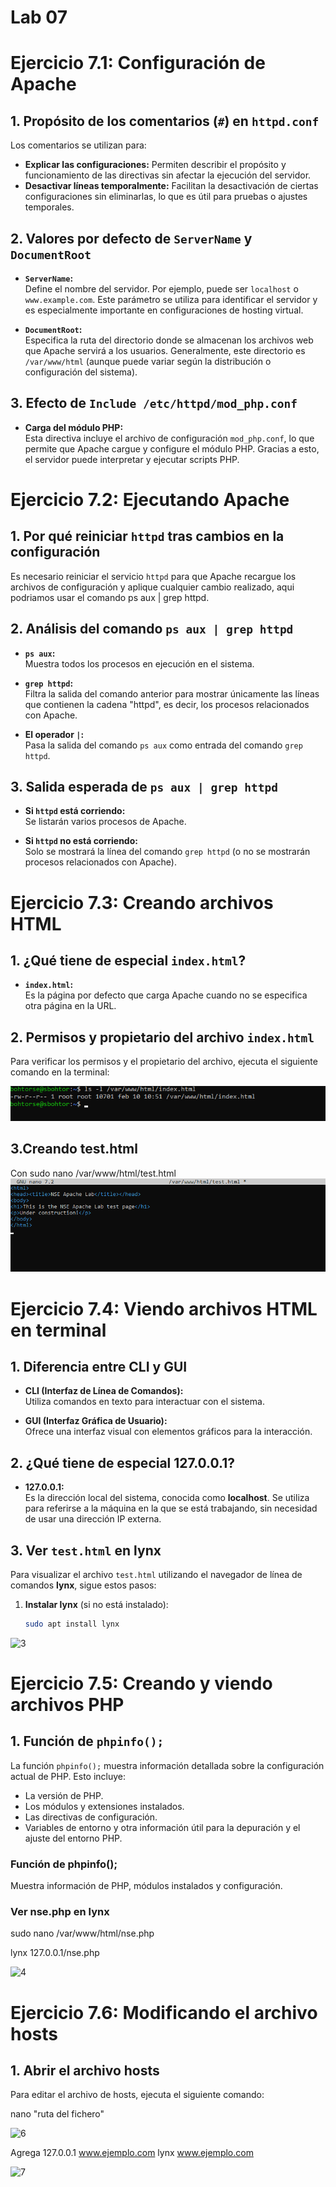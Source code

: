 # Lab 07


# Ejercicio 7.1: Configuración de Apache

## 1. Propósito de los comentarios (`#`) en `httpd.conf`

Los comentarios se utilizan para:

- **Explicar las configuraciones:** Permiten describir el propósito y funcionamiento de las directivas sin afectar la ejecución del servidor.
- **Desactivar líneas temporalmente:** Facilitan la desactivación de ciertas configuraciones sin eliminarlas, lo que es útil para pruebas o ajustes temporales.

## 2. Valores por defecto de `ServerName` y `DocumentRoot`

- **`ServerName`:**  
  Define el nombre del servidor. Por ejemplo, puede ser `localhost` o `www.example.com`. Este parámetro se utiliza para identificar el servidor y es especialmente importante en configuraciones de hosting virtual.

- **`DocumentRoot`:**  
  Especifica la ruta del directorio donde se almacenan los archivos web que Apache servirá a los usuarios. Generalmente, este directorio es `/var/www/html` (aunque puede variar según la distribución o configuración del sistema).

## 3. Efecto de `Include /etc/httpd/mod_php.conf`

- **Carga del módulo PHP:**  
  Esta directiva incluye el archivo de configuración `mod_php.conf`, lo que permite que Apache cargue y configure el módulo PHP. Gracias a esto, el servidor puede interpretar y ejecutar scripts PHP.

# Ejercicio 7.2: Ejecutando Apache

## 1. Por qué reiniciar `httpd` tras cambios en la configuración

Es necesario reiniciar el servicio `httpd` para que Apache recargue los archivos de configuración y aplique cualquier cambio realizado, aqui podriamos usar el comando ps aux | grep httpd.


## 2. Análisis del comando `ps aux | grep httpd`

- **`ps aux`:**  
  Muestra todos los procesos en ejecución en el sistema.

- **`grep httpd`:**  
  Filtra la salida del comando anterior para mostrar únicamente las líneas que contienen la cadena "httpd", es decir, los procesos relacionados con Apache.

- **El operador `|`:**  
  Pasa la salida del comando `ps aux` como entrada del comando `grep httpd`.

## 3. Salida esperada de `ps aux | grep httpd`

- **Si `httpd` está corriendo:**  
  Se listarán varios procesos de Apache.

- **Si `httpd` no está corriendo:**  
  Solo se mostrará la línea del comando `grep httpd` (o no se mostrarán procesos relacionados con Apache).

# Ejercicio 7.3: Creando archivos HTML

## 1. ¿Qué tiene de especial `index.html`?

- **`index.html`:**  
  Es la página por defecto que carga Apache cuando no se especifica otra página en la URL.

## 2. Permisos y propietario del archivo `index.html`

Para verificar los permisos y el propietario del archivo, ejecuta el siguiente comando en la terminal:

![1](1.png)


## 3.Creando test.html
Con sudo nano /var/www/html/test.html
![2](2.png)

# Ejercicio 7.4: Viendo archivos HTML en terminal

## 1. Diferencia entre CLI y GUI

- **CLI (Interfaz de Línea de Comandos):**  
  Utiliza comandos en texto para interactuar con el sistema.

- **GUI (Interfaz Gráfica de Usuario):**  
  Ofrece una interfaz visual con elementos gráficos para la interacción.

## 2. ¿Qué tiene de especial 127.0.0.1?

- **127.0.0.1:**  
  Es la dirección local del sistema, conocida como **localhost**. Se utiliza para referirse a la máquina en la que se está trabajando, sin necesidad de usar una dirección IP externa.

## 3. Ver `test.html` en lynx

Para visualizar el archivo `test.html` utilizando el navegador de línea de comandos **lynx**, sigue estos pasos:

1. **Instalar lynx** (si no está instalado):

   ```bash
   sudo apt install lynx

![3](3.png)

# Ejercicio 7.5: Creando y viendo archivos PHP

## 1. Función de `phpinfo();`

La función `phpinfo();` muestra información detallada sobre la configuración actual de PHP. Esto incluye:
- La versión de PHP.
- Los módulos y extensiones instalados.
- Las directivas de configuración.
- Variables de entorno y otra información útil para la depuración y el ajuste del entorno PHP.

### Función de phpinfo();
Muestra información de PHP, módulos instalados y configuración.

### Ver nse.php en lynx
sudo nano /var/www/html/nse.php

lynx 127.0.0.1/nse.php

![4](4.png)

# Ejercicio 7.6: Modificando el archivo hosts

## 1. Abrir el archivo hosts

Para editar el archivo de hosts, ejecuta el siguiente comando:

nano "ruta del fichero"

![6](6.png)

Agrega 127.0.0.1 www.ejemplo.com
lynx www.ejemplo.com

![7](7.png)



